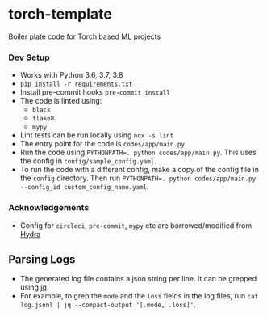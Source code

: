 # torch-template
Boiler plate code for Torch based ML projects

### Dev Setup

* Works with Python 3.6, 3.7, 3.8
* `pip install -r requirements.txt`
* Install pre-commit hooks `pre-commit install`
* The code is linted using:
    * `black`
    * `flake8`
    * `mypy`
* Lint tests can be run locally using `nox -s lint`
* The entry point for the code is `codes/app/main.py`
* Run the code using `PYTHONPATH=. python codes/app/main.py`. This uses the config in `config/sample_config.yaml`.
* To run the code with a different config, make a copy of the config file in the `config` directory. Then run `PYTHONPATH=. python codes/app/main.py --config_id custom_config_name.yaml`.

### Acknowledgements

* Config for `circleci`, `pre-commit`, `mypy` etc are borrowed/modified from [Hydra](https://github.com/facebookresearch/hydra)


## Parsing Logs

* The generated log file contains a json string per line. It can be grepped using [jq](https://stedolan.github.io/jq/).
* For example, to grep the `mode` and the `loss` fields in the log files, run `cat log.jsonl | jq --compact-output '[.mode, .loss]'`.

